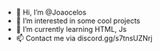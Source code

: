 - 👋 Hi, I’m @Joaocelos
- 👀 I’m interested in some cool projects
- 🌱 I’m currently learning HTML, Js
- 📫 Contact me via discord.gg/s7tnsUZNrj

<!---
Joaocelos/Joaocelos is a ✨ special ✨ repository because its `README.md` (this file) appears on your GitHub profile.
You can click the Preview link to take a look at your changes.
--->
